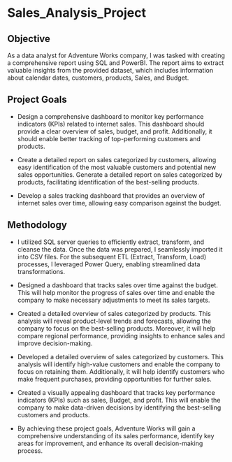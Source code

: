 # Sales_Analysis_Project

## Objective
As a data analyst for Adventure Works company, I was tasked with creating a comprehensive report using SQL and PowerBI. The report aims to extract valuable insights from the provided dataset, which includes information about calendar dates, customers, products, Sales, and Budget.

## Project Goals
- Design a comprehensive dashboard to monitor key performance indicators (KPIs) related to internet sales. This dashboard should provide a clear overview of sales, budget, and profit. Additionally, it should enable better tracking of top-performing customers and products.

- Create a detailed report on sales categorized by customers, allowing easy identification of the most valuable customers and potential new sales opportunities.
Generate a detailed report on sales categorized by products, facilitating identification of the best-selling products.

- Develop a sales tracking dashboard that provides an overview of internet sales over time, allowing easy comparison against the budget. 

## Methodology
- I utilized SQL server queries to efficiently extract, transform, and cleanse the data. Once the data was prepared, I seamlessly imported it into CSV files. For the subsequent ETL (Extract, Transform, Load) processes, I leveraged Power Query, enabling streamlined data transformations.

- Designed a dashboard that tracks sales over time against the budget. This will help monitor the progress of sales over time and enable the company to make necessary adjustments to meet its sales targets.

- Created a detailed overview of sales categorized by products. This analysis will reveal product-level trends and forecasts, allowing the company to focus on the best-selling products. Moreover, it will help compare regional performance, providing insights to enhance sales and improve decision-making.

- Developed a detailed overview of sales categorized by customers. This analysis will identify high-value customers and enable the company to focus on retaining them. Additionally, it will help identify customers who make frequent purchases, providing opportunities for further sales.

- Created a visually appealing dashboard that tracks key performance indicators (KPIs) such as sales,  Budget, and profit. This will enable the company to make data-driven decisions by identifying the best-selling customers and products.

- By achieving these project goals, Adventure Works will gain a comprehensive understanding of its sales performance, identify key areas for improvement, and enhance its overall decision-making process.
